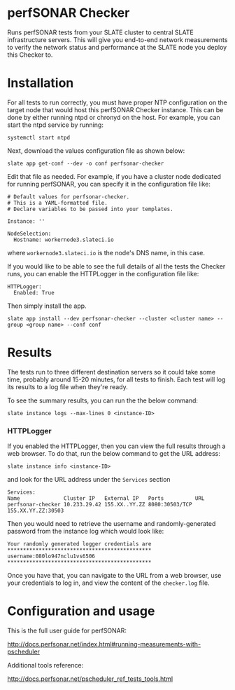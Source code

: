 # perfSONAR Checker

Runs perfSONAR tests from your SLATE cluster to central SLATE infrastructure servers. This will give you end-to-end network measurements to verify the network status and performance at the SLATE node you deploy this Checker to. 

# Installation

For all tests to run correctly, you must have proper NTP configuration on the target node that would host this perfSONAR Checker instance. This can be done by either running ntpd or chronyd on the host. For example, you can start the ntpd service by running:

`systemctl start ntpd`

Next, download the values configuration file as shown below:

`slate app get-conf --dev -o conf perfsonar-checker`

Edit that file as needed. For example, if you have a cluster node dedicated for running perfSONAR, you can specify it in the configuration file like:

```
# Default values for perfsonar-checker.
# This is a YAML-formatted file.
# Declare variables to be passed into your templates.

Instance: ''

NodeSelection:  
  Hostname: workernode3.slateci.io
```
where `workernode3.slateci.io` is the node's DNS name, in this case.

If you would like to be able to see the full details of all the tests the Checker runs, you can enable the HTTPLogger in the configuration file like:

```
HTTPLogger: 
  Enabled: True
```
Then simply install the app.

`slate app install --dev perfsonar-checker --cluster <cluster name> --group <group name> --conf conf`

# Results
The tests run to three different destination servers so it could take some time, probably around 15-20 minutes, for all tests to finish. Each test will log its results to a log file when they're ready.

To see the summary results, you can run the the below command:

```
slate instance logs --max-lines 0 <instance-ID>
```

### HTTPLogger
If you enabled the HTTPLogger, then you can view the full results through a web browser. To do that, run the below command to get the URL address:

```
slate instance info <instance-ID>
```
and look for the URL address under the `Services` section

```
Services:
Name              Cluster IP   External IP   Ports          URL                
perfsonar-checker 10.233.29.42 155.XX..YY.ZZ 8080:30503/TCP 155.XX.YY.ZZ:30503

```

Then you would need to retrieve the username and randomly-generated password from the instance log which would look like:

```
Your randomly generated logger credentials are
**********************************************
username:080lo947nclu1vs6506
**********************************************
```
Once you have that, you can navigate to the URL from a web browser, use your credentials to log in, and view the content of the `checker.log` file.

# Configuration and usage 

This is the full user guide for perfSONAR:

http://docs.perfsonar.net/index.html#running-measurements-with-pscheduler

Additional tools reference:

http://docs.perfsonar.net/pscheduler_ref_tests_tools.html

